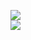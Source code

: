 [![](https://img.shields.io/badge/Made%20With-Github%20Spray-lightgrey.svg?style=for-the-badge&logo=github)](https://github.com/Annihil/github-spray#3012)  
[![](https://i.imgur.com/2DrTn0Z.gif)](https://github.com/Annihil/github-spray)